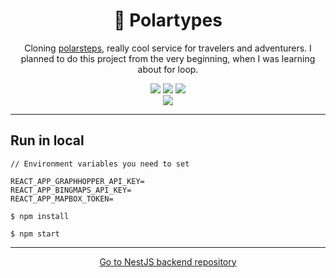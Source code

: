 <h1 align="center">🧭 Polartypes</h1>
<p align="center">Cloning <a href="https://www.polarsteps.com/" target="_blank">polarsteps</a>, really cool service for travelers and adventurers. I planned to do this project from the very beginning, when I was learning about for loop.</p>
<div align="center">
    <img src="https://img.shields.io/github/languages/top/jonganebski/polartypes-frontend"/>
    <img src="https://img.shields.io/github/languages/code-size/jonganebski/polartypes-frontend"/>
    <img src="https://img.shields.io/github/last-commit/jonganebski/polartypes-frontend"/>
</div>
<div align="center">
<img src="https://api.netlify.com/api/v1/badges/9232dd7a-77bc-4ae3-84c2-7774defd0746/deploy-status"/>
</div>

---

## Run in local

```
// Environment variables you need to set

REACT_APP_GRAPHHOPPER_API_KEY=
REACT_APP_BINGMAPS_API_KEY=
REACT_APP_MAPBOX_TOKEN=
```

```console
$ npm install

$ npm start
```

---

<p align="center">
<a href="https://github.com/jonganebski/polartypes-backend" target="_blank">Go to NestJS backend repository</a>
</p>
